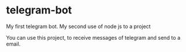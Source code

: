# telegram-bot
My first telegram bot. My second use of node js to a project

You can use this project, to receive messages of telegram and send to  a email.
